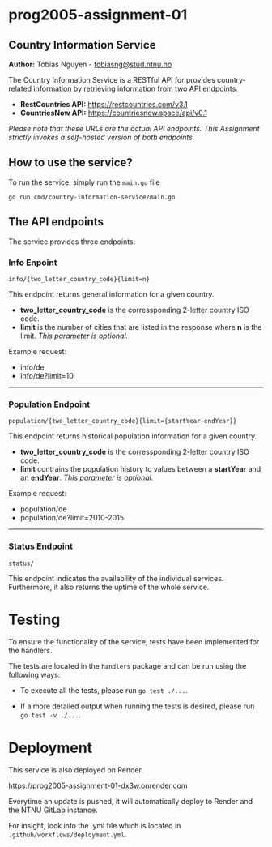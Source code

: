 # prog2005-assignment-01

## Country Information Service
**Author:** Tobias Nguyen - tobiasng@stud.ntnu.no

The Country Information Service is a RESTful API for provides country-related information by retrieving information from two API endpoints.
- **RestCountries API:** https://restcountries.com/v3.1
- **CountriesNow API:** https://countriesnow.space/api/v0.1

*Please note that these URLs are the actual API endpoints.*
*This Assignment strictly invokes a self-hosted version of both endpoints.*

## How to use the service?
To run the service, simply run the `main.go` file

`go run cmd/country-information-service/main.go `

## The API endpoints
The service provides three endpoints:

### Info Enpoint
`info/{two_letter_country_code}{limit=n}`

This endpoint returns general information for a given country.
- **two_letter_country_code** is the corressponding 2-letter country ISO code.
- **limit** is the number of cities that are listed in the response where **n** is the limit.
*This parameter is optional.*

Example request:
- info/de
- info/de?limit=10
---
### Population Endpoint
`population/{two_letter_country_code}{limit={startYear-endYear}}`

This endpoint returns historical population information for a given country.
- **two_letter_country_code** is the corressponding 2-letter country ISO code.
- **limit** contrains the population history to values between a **startYear** and an **endYear**.
*This parameter is optional.*

Example request:
- population/de
- population/de?limit=2010-2015
---
### Status Endpoint
`status/`

This endpoint indicates the availability of the individual services. Furthermore, it also returns the uptime of the whole service.

# Testing
To ensure the functionality of the service, tests have been implemented for the handlers.

The tests are located in the `handlers` package and can be run using the following ways:

- To execute all the tests, please run `go test ./...`.

- If a more detailed output when running the tests is desired, please run `go test -v ./...`.

# Deployment
This service is also deployed on Render.

https://prog2005-assignment-01-dx3w.onrender.com

Everytime an update is pushed, it will automatically deploy to Render and the NTNU GitLab instance.

For insight, look into the .yml file which is located in `.github/workflows/deployment.yml`.